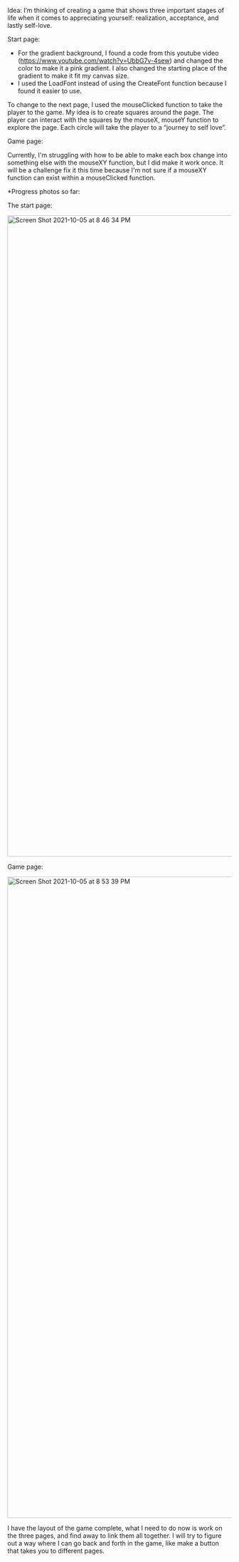 Idea:
I’m thinking of creating a game that shows three important stages of life when it comes to appreciating yourself: realization, acceptance, and lastly self-love. 

Start page:
-	For the gradient background, I found a code from this youtube video (https://www.youtube.com/watch?v=UbbG7v-4sew) and changed the color to make it a pink gradient. I also changed the starting place of the gradient to make it fit my canvas size.
-	I used the LoadFont instead of using the CreateFont function because I found it easier to use.

To change to the next page, I used the mouseClicked function to take the player to the game. My idea is to create squares around the page. The player can interact with the squares by the mouseX, mouseY function to explore the page. Each circle will take the player to a “journey to self love”.

Game page:

Currently, I'm struggling with how to be able to make each box change into something else with the mouseXY function, but I did make it work once. It will be a challenge fix it this time because I'm not sure if a mouseXY function can exist within a mouseClicked function.

*Progress photos so far:

The start page:

<img width="1440" alt="Screen Shot 2021-10-05 at 8 46 34 PM" src="https://user-images.githubusercontent.com/89835180/136066837-233e397e-d0f4-4427-9fd8-f1cdfce7b80d.png">

Game page:

<img width="1440" alt="Screen Shot 2021-10-05 at 8 53 39 PM" src="https://user-images.githubusercontent.com/89835180/136067877-19021d8c-8b4c-46ff-b38e-c9eb99dedc39.png">


I have the layout of the game complete, what I need to do now is work on the three pages, and find away to link them all together. I will try to figure out a way where I can go back and forth in the game, like make a button that takes you to different pages. 

